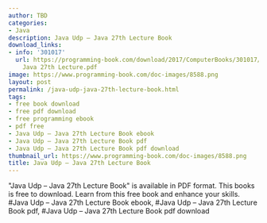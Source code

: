 ```yaml
---
author: TBD
categories:
- Java
description: Java Udp – Java 27th Lecture Book
download_links:
- info: '301017'
  url: https://programming-book.com/download/2017/ComputerBooks/301017/Java Udp -
    Java 27th Lecture.pdf
image: https://www.programming-book.com/doc-images/8588.png
layout: post
permalink: /java-udp-java-27th-lecture-book.html
tags:
- free book download
- free pdf download
- free programming ebook
- pdf free
- Java Udp – Java 27th Lecture Book ebook
- Java Udp – Java 27th Lecture Book pdf
- Java Udp – Java 27th Lecture Book pdf download
thumbnail_url: https://www.programming-book.com/doc-images/8588.png
title: Java Udp – Java 27th Lecture Book
---
```


 
<div class="item-desc text-justify">
  "Java Udp – Java 27th Lecture Book" is available in PDF format. This books is free to download. Learn from this free book and enhance your skills.
  <br>
  #Java Udp – Java 27th Lecture Book ebook, #Java Udp – Java 27th Lecture Book pdf, #Java Udp – Java 27th Lecture Book pdf download
</div>